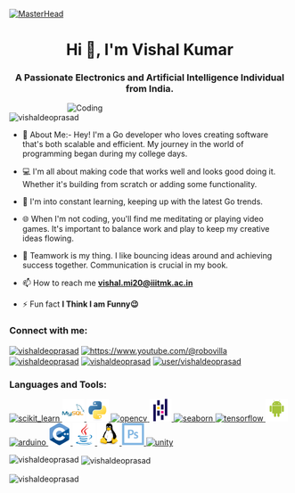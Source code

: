 [![MasterHead](https://thumbs.dreamstime.com/b/ai-artificial-intelligence-degree-icons-vector-banner-concept-illustration-icon-set-robotics-machine-learning-autonomous-problem-214718866.jpg)](https://robovilla.in)
<h1 align="center">Hi 👋, I'm Vishal Kumar</h1>
<h3 align="center">A Passionate Electronics and Artificial Intelligence Individual from India. </h3>
<img align="right" alt="Coding" width="400" src="https://i.pinimg.com/originals/f1/e7/34/f1e734f9cade86fe737a9aa404ad5677.gif">

<p align="left"> <img src="https://komarev.com/ghpvc/?username=vishaldeoprasad&label=Profile%20views&color=0e75b6&style=flat" alt="vishaldeoprasad" /> </p>

<!--
- 🌱 I’m currently learning **Mathematics and Statistics**


- 👨‍💻 All of my projects are available at [https://robovilla.in/portfolio/](https://robovilla.in/portfolio/)

- 📝 I regularly write articles on [https://robovilla.in/](https://robovilla.in/)

-->

<!--
- 💬 About Me:- **I am a passionate machine learning enthusiast holding a master's degree in Machine Intelligence, driven by the goal of contributing to the field of artificial intelligence and related areas. My academic journey, along with my hands-on experience, has equipped me with a strong foundation in machine learning and computer vision.**

- Hello there! I'm a passionate Go developer with a knack for building scalable and efficient software solutions. My journey in the world of programming began during my college days, and ever since, I've been captivated by the elegance and performance that Go brings to the table.

-->
- 💬 About Me:- Hey! I'm a Go developer who loves creating software that's both scalable and efficient. My journey in the world of programming began during my college days.
- 💻 I'm all about making code that works well and looks good doing it. Whether it's building from scratch or adding some functionality.
- 🚀 I'm into constant learning, keeping up with the latest Go trends.
- 🌐 When I'm not coding, you'll find me meditating or playing video games. It's important to balance work and play to keep my creative ideas flowing.
- 🤝 Teamwork is my thing. I like bouncing ideas around and achieving success together. Communication is crucial in my book.

- 📫 How to reach me **vishal.mi20@iiitmk.ac.in**

- ⚡ Fun fact **I Think I am Funny😉**

<h3 align="left">Connect with me:</h3>
<p align="left">
<a href="https://linkedin.com/in/vishaldeoprasad" target="blank"><img align="center" src="https://raw.githubusercontent.com/rahuldkjain/github-profile-readme-generator/master/src/images/icons/Social/linked-in-alt.svg" alt="vishaldeoprasad" height="30" width="40" /></a>
<a href="https://www.youtube.com/@robovilla" target="blank"><img align="center" src="https://raw.githubusercontent.com/rahuldkjain/github-profile-readme-generator/master/src/images/icons/Social/youtube.svg" alt="https://www.youtube.com/@robovilla" height="30" width="40" /></a>
<a href="https://www.hackerrank.com/vishaldeoprasad" target="blank"><img align="center" src="https://raw.githubusercontent.com/rahuldkjain/github-profile-readme-generator/master/src/images/icons/Social/hackerrank.svg" alt="vishaldeoprasad" height="30" width="40" /></a>
<a href="https://www.leetcode.com/vishaldeoprasad" target="blank"><img align="center" src="https://raw.githubusercontent.com/rahuldkjain/github-profile-readme-generator/master/src/images/icons/Social/leet-code.svg" alt="vishaldeoprasad" height="30" width="40" /></a>
<a href="https://auth.geeksforgeeks.org/user/vishaldeoprasad" target="blank"><img align="center" src="https://raw.githubusercontent.com/rahuldkjain/github-profile-readme-generator/master/src/images/icons/Social/geeks-for-geeks.svg" alt="user/vishaldeoprasad" height="30" width="40" /></a>
</p>

<h3 align="left">Languages and Tools:</h3>
<p align="left">  
	<a href="https://scikit-learn.org/" target="_blank" rel="noreferrer"> <img src="https://upload.wikimedia.org/wikipedia/commons/0/05/Scikit_learn_logo_small.svg" alt="scikit_learn" width="40" height="40"/> </a> 
	<a href="https://www.mysql.com/" target="_blank" rel="noreferrer"> <img src="https://raw.githubusercontent.com/devicons/devicon/master/icons/mysql/mysql-original-wordmark.svg" alt="mysql" width="40" height="40"/> </a> 
	<a href="https://www.python.org" target="_blank" rel="noreferrer"> <img src="https://raw.githubusercontent.com/devicons/devicon/master/icons/python/python-original.svg" alt="python" width="40" height="40"/> </a> 
	<a href="https://opencv.org/" target="_blank" rel="noreferrer"> <img src="https://www.vectorlogo.zone/logos/opencv/opencv-icon.svg" alt="opencv" width="40" height="40"/> </a> 
	<a href="https://pandas.pydata.org/" target="_blank" rel="noreferrer"> <img src="https://raw.githubusercontent.com/devicons/devicon/2ae2a900d2f041da66e950e4d48052658d850630/icons/pandas/pandas-original.svg" alt="pandas" width="40" height="40"/> </a> 
	<a href="https://seaborn.pydata.org/" target="_blank" rel="noreferrer"> <img src="https://seaborn.pydata.org/_images/logo-mark-lightbg.svg" alt="seaborn" width="40" height="40"/> </a> 
	<a href="https://www.tensorflow.org" target="_blank" rel="noreferrer"> <img src="https://www.vectorlogo.zone/logos/tensorflow/tensorflow-icon.svg" alt="tensorflow" width="40" height="40"/> </a> 
	<a href="https://developer.android.com" target="_blank" rel="noreferrer"> <img src="https://raw.githubusercontent.com/devicons/devicon/master/icons/android/android-original-wordmark.svg" alt="android" width="40" height="40"/> </a> 
	<a href="https://www.arduino.cc/" target="_blank" rel="noreferrer"> <img src="https://cdn.worldvectorlogo.com/logos/arduino-1.svg" alt="arduino" width="40" height="40"/> </a> 
	<a href="https://www.w3schools.com/cpp/" target="_blank" rel="noreferrer"> <img src="https://raw.githubusercontent.com/devicons/devicon/master/icons/cplusplus/cplusplus-original.svg" alt="cplusplus" width="40" height="40"/> </a> 
	<a href="https://www.java.com" target="_blank" rel="noreferrer"> <img src="https://raw.githubusercontent.com/devicons/devicon/master/icons/java/java-original.svg" alt="java" width="40" height="40"/> </a> 
	<a href="https://www.linux.org/" target="_blank" rel="noreferrer"> <img src="https://raw.githubusercontent.com/devicons/devicon/master/icons/linux/linux-original.svg" alt="linux" width="40" height="40"/> </a> 
	<a href="https://www.photoshop.com/en" target="_blank" rel="noreferrer"> <img src="https://raw.githubusercontent.com/devicons/devicon/master/icons/photoshop/photoshop-line.svg" alt="photoshop" width="40" height="40"/> </a> 
	<a href="https://unity.com/" target="_blank" rel="noreferrer"> <img src="https://www.vectorlogo.zone/logos/unity3d/unity3d-icon.svg" alt="unity" width="40" height="40"/> </a>
 </p>


<p><img align="left" src="https://github-readme-stats.vercel.app/api/top-langs?username=vishaldeoprasad&show_icons=true&locale=en&layout=compact" alt="vishaldeoprasad" /></p>
<p>&nbsp;<img align="center" src="https://github-readme-stats.vercel.app/api?username=vishaldeoprasad&show_icons=true&locale=en" alt="vishaldeoprasad" /></p>
<p><img align="center" src="https://github-readme-streak-stats.herokuapp.com/?user=vishaldeoprasad&" alt="vishaldeoprasad" /></p>


 

<!--
	<p><img align="center" src="https://github-readme-streak-stats.herokuapp.com/?user=vishaldeoprasad&" alt="vishaldeoprasad" /></p>
-->
